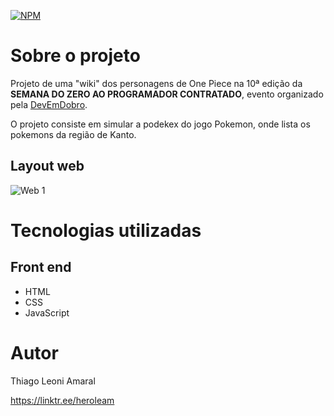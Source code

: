 [![NPM](https://img.shields.io/npm/l/react)](https://github.com/HeroLeam/szpc10-projeto-onepiece/blob/main/LICENSE) 

# Sobre o projeto

Projeto de uma "wiki" dos personagens de One Piece na 10ª edição da **SEMANA DO ZERO AO PROGRAMADOR CONTRATADO**, evento organizado pela [DevEmDobro](https://devemdobro.com/ "Site do DevEmDobro").

O projeto consiste em simular a podekex do jogo Pokemon, onde lista os pokemons da região de Kanto.

## Layout web
![Web 1]()

# Tecnologias utilizadas
## Front end
- HTML
- CSS
- JavaScript

# Autor

Thiago Leoni Amaral

https://linktr.ee/heroleam